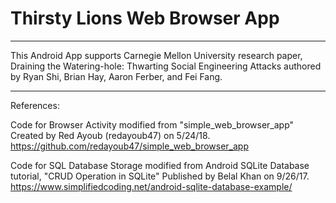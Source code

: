 # Thirsty Lions Web Browser App

----------------------------------------------------------------

This Android App supports Carnegie Mellon University research paper,
Draining the Watering-hole: Thwarting Social Engineering Attacks
authored by Ryan Shi, Brian Hay, Aaron Ferber, and Fei Fang.



 ----------------------------------------------------------------
References:

 Code for Browser Activity modified from "simple_web_browser_app"
 Created by Red Ayoub (redayoub47) on 5/24/18.
 https://github.com/redayoub47/simple_web_browser_app

 Code for SQL Database Storage modified from Android SQLite Database tutorial, "CRUD Operation in SQLite"
 Published by Belal Khan on 9/26/17.
 https://www.simplifiedcoding.net/android-sqlite-database-example/

